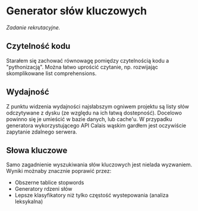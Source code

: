 Generator słów kluczowych
==============================
*Zadanie rekrutacyjne.*

Czytelność kodu
---------------
Starałem się zachować równowagę pomiędzy czytelnością kodu a "pythonizacją". Można łatwo uprościć czytanie, np. rozwijając skomplikowane list comprehensions.

Wydajność
---------
Z punktu widzenia wydajności najsłabszym ogniwem projektu są listy słów odczytywane z dysku (ze względu na ich łatwą dostepność). Docelowo powinno się je umieścić w bazie danych, lub cache'u.
W przypadku generatora wykorzystującego API Calais wąskim gardłem jest oczywiście zapytanie zdalnego serwera.

Słowa kluczowe
--------------
Samo zagadnienie wyszukiwania słów kluczowych jest nielada wyzwaniem. Wyniki możnaby znacznie poprawić przez:
* Obszerne tablice stopwords
* Generatory rdzeni słów
* Lepsze klasyfikatory niż tylko częstość wystepowania (analiza leksykalna)
